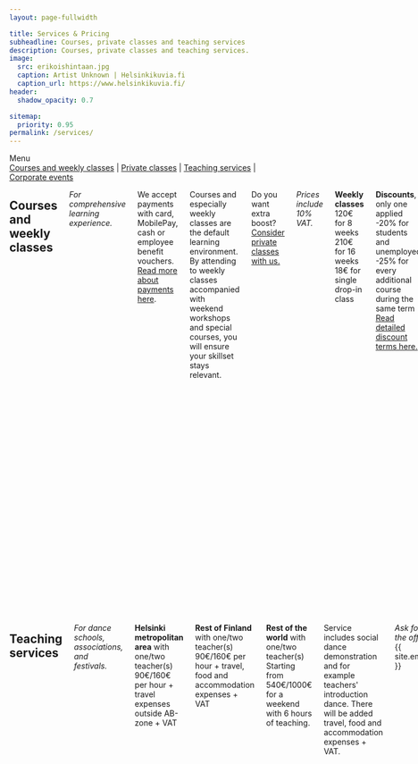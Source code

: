```yaml
---
layout: page-fullwidth

title: Services & Pricing
subheadline: Courses, private classes and teaching services
description: Courses, private classes and teaching services.
image:
  src: erikoishintaan.jpg
  caption: Artist Unknown | Helsinkikuvia.fi
  caption_url: https://www.helsinkikuvia.fi/
header:
  shadow_opacity: 0.7

sitemap:
  priority: 0.95
permalink: /services/
---
```


<div class="text-center">
Menu
<nav>
<a href="#courses-and-weekly-classes">Courses and weekly classes</a>
 | <a href="#private-classes">Private classes</a>
 | <a href="#teaching-services">Teaching services</a>
 | <a href="#corporate-events">Corporate events</a>
</nav>
</div>

<div class="row cols-2">
<div class="columns large-6" markdown="1">

## Courses and weekly classes
*For comprehensive learning experience.*

We accept payments with card, MobilePay, cash or employee benefit vouchers. [Read more about payments here](https://blackpepperswing.freshdesk.com/en/support/solutions/articles/42000068393-what-payment-methods-are-accepted-).

Courses and especially weekly classes are the default learning environment. By attending to weekly classes accompanied with weekend workshops and special courses, you will ensure your skillset stays relevant.

Do you want extra boost? [Consider private classes with us.](#private-classes)

*Prices include 10% VAT.*

**Weekly classes**  
120€ for 8 weeks  
210€ for 16 weeks  
18€ for single drop-in class  

**Discounts**, only one applied  
-20% for students and unemployed  
-25% for every additional course during the same term  
[Read detailed discount terms here.](https://blackpepperswing.freshdesk.com/en/support/solutions/articles/42000053082-terms-of-trade)

**Workshops**  
Workshop prices and discounts are defined per workshop.

**Pricing examples**, weekly courses  
210.00€ - 1 course, 16 weeks  
367.50€ - 2 courses, 16 weeks  
457.50€ - 3 courses, 2 x 16 weeks + 1 x 8 weeks

168.00€ - 1 course, 16 weeks (student)  
258.00€ - 2 courses, 1 x 16 weeks + 1 x 8 weeks (student)  

## Private classes
*For intensive training and more personal instruction.*

We accept payments with card, MobilePay, cash or employee benefit vouchers. [Read more about payments here](https://blackpepperswing.freshdesk.com/en/support/solutions/articles/42000068393-what-payment-methods-are-accepted-).

No time for weekly classes or you feel you need more personal instruction? You can take private classes with one or two instructors at a time. Private classes can have many purposes: you might want to catch up on class material, finetune your dancing and correct habits, learn special skills or movements of your choice etc. In a private class you get plenty of feedback and homework.

Private classes can be demanding, which is why we can do them for 30min, 45min, or 60min. You can either choose to do the classes with only one or two teachers.

*Prices include 24% VAT. If we need to book a hall, the rent will be added to the price.*

**For 1-2 people** with one/two teacher(s)  
60€/100€ for single session (1 hour)  
200€/360€ for 4 sessions (1 hour / session)  

**For 3-6 people** with one/two teacher(s)  
90€/150€ for single session (1 hour)  
320€/560€ for 4 sessions (1 hour / session)  

**Wedding dance**  
250€-350€ (incl. choreography and 2-3 teaching session)  

</div>
<div class="columns large-6" markdown="1">

## Teaching services
*For dance schools, associations, and festivals.*

**Helsinki metropolitan area** with one/two teacher(s)  
90€/160€ per hour + travel expenses outside AB-zone + VAT  

**Rest of Finland** with one/two teacher(s)  
90€/160€ per hour + travel, food and accommodation expenses + VAT  

**Rest of the world** with one/two teacher(s)  
Starting from 540€/1000€ for a weekend with 6 hours of teaching.

Service includes social dance demonstration and for example teachers' introduction dance. There will be added travel, food and accommodation expenses + VAT.

*Ask for the offer!* {{ site.email }}  

## Corporate events
*For a team day, recreational day, summer/Christmas party, kick off, customer event...*

A fun and engaging Lindy Hop or authentic swing dance experience. Dancing is one of the best ways to really get to know with people - including your colleagues and team mates.

**Teaching session** with two teachers  
240€ + travel expenses + VAT

</div>
</div>
